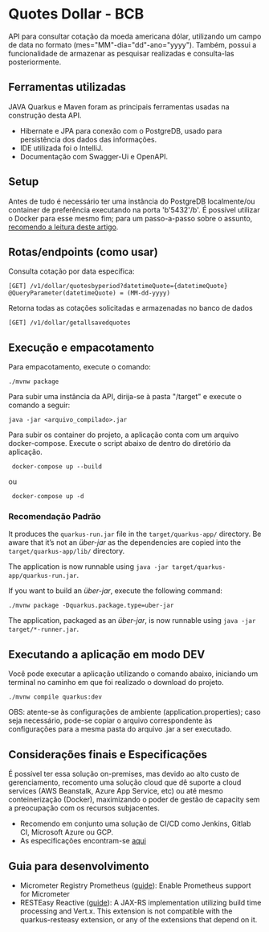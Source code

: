 # Quotes Dollar - BCB

API para consultar cotação da moeda americana dólar, utilizando um campo de data no formato
(mes="MM"-dia="dd"-ano="yyyy"). Também, possui a funcionalidade de armazenar as pesquisar realizadas
e consulta-las posteriormente.


## Ferramentas utilizadas
JAVA Quarkus e Maven foram as principais ferramentas usadas na construção desta API.
- Hibernate e JPA para conexão com o PostgreDB, usado para persistência dos dados das informações.
- IDE utilizada foi o IntelliJ.
- Documentação com Swagger-Ui e OpenAPI.

## Setup
Antes de tudo é necessário ter uma instância do PostgreDB localmente/ou container 
de preferência executando na porta 'b'5432'/b'. É possível utilizar o Docker para esse 
mesmo fim; para um passo-a-passo sobre o assunto, [recomendo a leitura deste artigo](https://medium.com/@renato.groffe/docker-nosql-executando-o-mongodb-e-o-redis-a-partir-de-containers-3c143e920f09).

## Rotas/endpoints (como usar)

Consulta cotação por data específica:
```
[GET] /v1/dollar/quotesbyperiod?datetimeQuote={datetimeQuote}
@QueryParameter(datetimeQuote) = (MM-dd-yyyy)
```

Retorna todas as cotações solicitadas e armazenadas no banco de dados
```
[GET] /v1/dollar/getallsavedquotes
```

## Execução e empacotamento

Para empacotamento, execute o comando:
```shell script
./mvnw package
```

Para subir uma instância da API, dirija-se à pasta "/target" e execute o comando a seguir:
```
java -jar <arquivo_compilado>.jar
```

Para subir os container do projeto, a aplicação conta com um arquivo docker-compose.
Execute o script abaixo de dentro do diretório da aplicação.
```shell script
 docker-compose up --build
```
ou
```shell script
 docker-compose up -d
```

### Recomendação Padrão
It produces the `quarkus-run.jar` file in the `target/quarkus-app/` directory.
Be aware that it’s not an _über-jar_ as the dependencies are copied into the `target/quarkus-app/lib/` directory.

The application is now runnable using `java -jar target/quarkus-app/quarkus-run.jar`.

If you want to build an _über-jar_, execute the following command:
```shell script
./mvnw package -Dquarkus.package.type=uber-jar
```

The application, packaged as an _über-jar_, is now runnable using `java -jar target/*-runner.jar`.

## Executando a aplicação em modo DEV

Você pode executar a aplicação utilizando o comando abaixo, iniciando um terminal no caminho
em que foi realizado o download do projeto.
```shell script
./mvnw compile quarkus:dev
```

OBS: atente-se às configurações de ambiente (application.properties); caso seja necessário,
pode-se copiar o arquivo correspondente às configurações para a mesma pasta do 
arquivo .jar a ser executado.


## Considerações finais e Especificações

É possível ter essa solução on-premises, mas devido ao alto custo de gerenciamento, recomento uma solução cloud que dê suporte a cloud services (AWS Beanstalk, Azure App Service, etc) 
ou até mesmo conteinerização (Docker), maximizando o poder de gestão de capacity sem a preocupação com os recursos subjacentes.

- Recomendo em conjunto uma solução de CI/CD como Jenkins, Gitlab CI, Microsoft Azure ou GCP.
- As especificações encontram-se [aqui](ApplicationCase.MD)

## Guia para desenvolvimento

- Micrometer Registry Prometheus ([guide](https://quarkus.io/guides/micrometer)): Enable Prometheus support for Micrometer
- RESTEasy Reactive ([guide](https://quarkus.io/guides/resteasy-reactive)): A JAX-RS implementation utilizing build time processing and Vert.x. This extension is not compatible with the quarkus-resteasy extension, or any of the extensions that depend on it.
